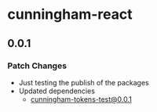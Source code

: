 # cunningham-react

## 0.0.1

### Patch Changes

- Just testing the publish of the packages
- Updated dependencies
  - cunningham-tokens-test@0.0.1
